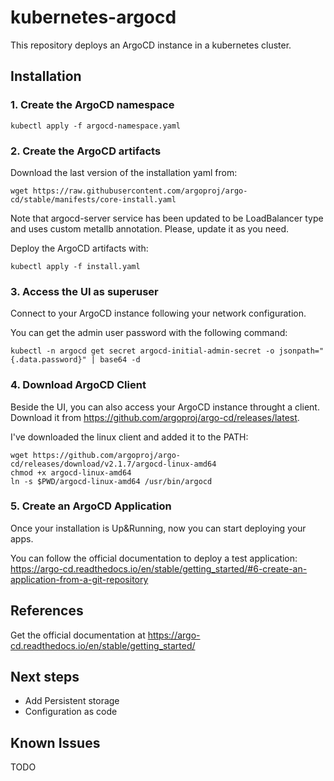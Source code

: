 # kubernetes-argocd
This repository deploys an ArgoCD instance in a kubernetes cluster.

## Installation
### 1. Create the ArgoCD namespace
```
kubectl apply -f argocd-namespace.yaml
```

### 2. Create the ArgoCD artifacts
Download the last version of the installation yaml from:
```
wget https://raw.githubusercontent.com/argoproj/argo-cd/stable/manifests/core-install.yaml
```

Note that argocd-server service has been updated to be LoadBalancer type and uses custom metallb annotation. Please, update it as you need.

Deploy the ArgoCD artifacts with:
```
kubectl apply -f install.yaml
```

### 3. Access the UI as superuser
Connect to your ArgoCD instance following your network configuration.

You can get the admin user password with the following command:
```
kubectl -n argocd get secret argocd-initial-admin-secret -o jsonpath="{.data.password}" | base64 -d
```

### 4. Download ArgoCD Client
Beside the UI, you can also access your ArgoCD instance throught a client. Download it from https://github.com/argoproj/argo-cd/releases/latest.

I've downloaded the linux client and added it to the PATH:
```
wget https://github.com/argoproj/argo-cd/releases/download/v2.1.7/argocd-linux-amd64
chmod +x argocd-linux-amd64
ln -s $PWD/argocd-linux-amd64 /usr/bin/argocd
```

### 5. Create an ArgoCD Application
Once your installation is Up&Running, now you can start deploying your apps. 

You can follow the official documentation to deploy a test application:
https://argo-cd.readthedocs.io/en/stable/getting_started/#6-create-an-application-from-a-git-repository

## References
Get the official documentation at https://argo-cd.readthedocs.io/en/stable/getting_started/

## Next steps
* Add Persistent storage
* Configuration as code

## Known Issues
TODO
